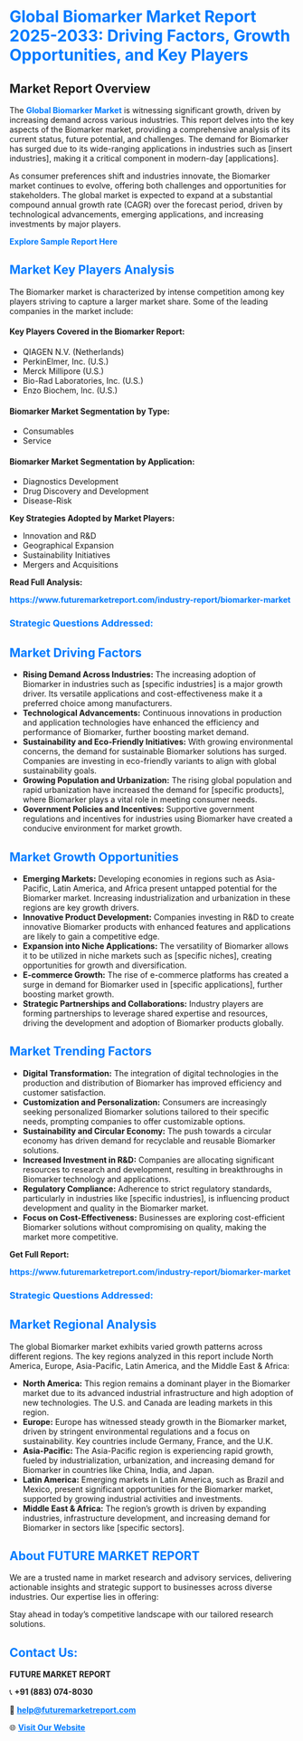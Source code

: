<h1 style="color: #007BFF;">Global Biomarker Market Report 2025-2033: Driving Factors, Growth Opportunities, and Key Players</h1>

<section id="overview">
<h2>Market Report Overview</h2>
<p>The <a href="https://www.futuremarketreport.com/industry-report/biomarker-market" style="color: #007BFF; text-decoration: none;"><strong>Global Biomarker Market</strong></a> is witnessing significant growth, driven by increasing demand across various industries. This report delves into the key aspects of the Biomarker market, providing a comprehensive analysis of its current status, future potential, and challenges. The demand for Biomarker has surged due to its wide-ranging applications in industries such as [insert industries], making it a critical component in modern-day [applications].</p>
<p>As consumer preferences shift and industries innovate, the Biomarker market continues to evolve, offering both challenges and opportunities for stakeholders. The global market is expected to expand at a substantial compound annual growth rate (CAGR) over the forecast period, driven by technological advancements, emerging applications, and increasing investments by major players.</p>
</section>

<section id="overview">
<p><a href="https://www.futuremarketreport.com/request-sample/reportId=43463" style="color: #007BFF; text-decoration: none;"><strong>Explore Sample Report Here</strong></a></p>
</section>

<section id="key-players">
<h2 style="color: #007BFF;">Market Key Players Analysis</h2>
<p>The Biomarker market is characterized by intense competition among key players striving to capture a larger market share. Some of the leading companies in the market include:</p>
<h4>Key Players Covered in the Biomarker Report:</h4>
<ul><li>QIAGEN N.V. (Netherlands)</li><li>PerkinElmer, Inc. (U.S.)</li><li>Merck Millipore (U.S.)</li><li>Bio-Rad Laboratories, Inc. (U.S.)</li><li>Enzo Biochem, Inc. (U.S.)</li></ul>
<h4>Biomarker Market Segmentation by Type:</h4>
<ul><li>Consumables</li><li>Service</li></ul>

<h4>Biomarker Market Segmentation by Application:</h4>
<ul><li>Diagnostics Development</li><li>Drug Discovery and Development</li><li>Disease-Risk</li></ul>
<p><strong>Key Strategies Adopted by Market Players:</strong></p>
<ul>
<li>Innovation and R&D</li>
<li>Geographical Expansion</li>
<li>Sustainability Initiatives</li>
<li>Mergers and Acquisitions</li>
</ul>
</section>

<section>
<p><strong>Read Full Analysis: </strong></p><a href="https://www.futuremarketreport.com/industry-report/biomarker-market" style="color: #007BFF; text-decoration: none;"><strong>https://www.futuremarketreport.com/industry-report/biomarker-market</strong></a>
<h3 style="color: #007BFF;">Strategic Questions Addressed:</h3>
</section>

<section id="driving-factors">
<h2 style="color: #007BFF;">Market Driving Factors</h2>
<ul>
<li><strong>Rising Demand Across Industries:</strong> The increasing adoption of Biomarker in industries such as [specific industries] is a major growth driver. Its versatile applications and cost-effectiveness make it a preferred choice among manufacturers.</li>
<li><strong>Technological Advancements:</strong> Continuous innovations in production and application technologies have enhanced the efficiency and performance of Biomarker, further boosting market demand.</li>
<li><strong>Sustainability and Eco-Friendly Initiatives:</strong> With growing environmental concerns, the demand for sustainable Biomarker solutions has surged. Companies are investing in eco-friendly variants to align with global sustainability goals.</li>
<li><strong>Growing Population and Urbanization:</strong> The rising global population and rapid urbanization have increased the demand for [specific products], where Biomarker plays a vital role in meeting consumer needs.</li>
<li><strong>Government Policies and Incentives:</strong> Supportive government regulations and incentives for industries using Biomarker have created a conducive environment for market growth.</li>
</ul>
</section>

<section id="growth-opportunities">
<h2 style="color: #007BFF;">Market Growth Opportunities</h2>
<ul>
<li><strong>Emerging Markets:</strong> Developing economies in regions such as Asia-Pacific, Latin America, and Africa present untapped potential for the Biomarker market. Increasing industrialization and urbanization in these regions are key growth drivers.</li>
<li><strong>Innovative Product Development:</strong> Companies investing in R&D to create innovative Biomarker products with enhanced features and applications are likely to gain a competitive edge.</li>
<li><strong>Expansion into Niche Applications:</strong> The versatility of Biomarker allows it to be utilized in niche markets such as [specific niches], creating opportunities for growth and diversification.</li>
<li><strong>E-commerce Growth:</strong> The rise of e-commerce platforms has created a surge in demand for Biomarker used in [specific applications], further boosting market growth.</li>
<li><strong>Strategic Partnerships and Collaborations:</strong> Industry players are forming partnerships to leverage shared expertise and resources, driving the development and adoption of Biomarker products globally.</li>
</ul>
</section>

<section id="trending-factors">
<h2 style="color: #007BFF;">Market Trending Factors</h2>
<ul>
<li><strong>Digital Transformation:</strong> The integration of digital technologies in the production and distribution of Biomarker has improved efficiency and customer satisfaction.</li>
<li><strong>Customization and Personalization:</strong> Consumers are increasingly seeking personalized Biomarker solutions tailored to their specific needs, prompting companies to offer customizable options.</li>
<li><strong>Sustainability and Circular Economy:</strong> The push towards a circular economy has driven demand for recyclable and reusable Biomarker solutions.</li>
<li><strong>Increased Investment in R&D:</strong> Companies are allocating significant resources to research and development, resulting in breakthroughs in Biomarker technology and applications.</li>
<li><strong>Regulatory Compliance:</strong> Adherence to strict regulatory standards, particularly in industries like [specific industries], is influencing product development and quality in the Biomarker market.</li>
<li><strong>Focus on Cost-Effectiveness:</strong> Businesses are exploring cost-efficient Biomarker solutions without compromising on quality, making the market more competitive.</li>
</ul>
</section>

<section>
<p><strong>Get Full Report: </strong></p><a href="https://www.futuremarketreport.com/industry-report/biomarker-market" style="color: #007BFF; text-decoration: none;"><strong>https://www.futuremarketreport.com/industry-report/biomarker-market</strong></a>
<h3 style="color: #007BFF;">Strategic Questions Addressed:</h3>
</section>


<section id="regional-analysis">
<h2 style="color: #007BFF;">Market Regional Analysis</h2>
<p>The global Biomarker market exhibits varied growth patterns across different regions. The key regions analyzed in this report include North America, Europe, Asia-Pacific, Latin America, and the Middle East & Africa:</p>
<ul>
<li><strong>North America:</strong> This region remains a dominant player in the Biomarker market due to its advanced industrial infrastructure and high adoption of new technologies. The U.S. and Canada are leading markets in this region.</li>
<li><strong>Europe:</strong> Europe has witnessed steady growth in the Biomarker market, driven by stringent environmental regulations and a focus on sustainability. Key countries include Germany, France, and the U.K.</li>
<li><strong>Asia-Pacific:</strong> The Asia-Pacific region is experiencing rapid growth, fueled by industrialization, urbanization, and increasing demand for Biomarker in countries like China, India, and Japan.</li>
<li><strong>Latin America:</strong> Emerging markets in Latin America, such as Brazil and Mexico, present significant opportunities for the Biomarker market, supported by growing industrial activities and investments.</li>
<li><strong>Middle East & Africa:</strong> The region’s growth is driven by expanding industries, infrastructure development, and increasing demand for Biomarker in sectors like [specific sectors].</li>
</ul>
</section>

<footer>
<h2 style="color: #007BFF;">About FUTURE MARKET REPORT</h2>
<p>We are a trusted name in market research and advisory services, delivering actionable insights and strategic support to businesses across diverse industries. Our expertise lies in offering:</p>

<p>Stay ahead in today’s competitive landscape with our tailored research solutions.</p>

<h2 style="color: #007BFF;">Contact Us:</h2>
<p><strong>FUTURE MARKET REPORT</strong></p>
<p>📞 <strong>+91 (883) 074-8030</strong></p>
<p>📧 <strong><a href="mailto:help@futuremarketreport.com" style="color: #007BFF;">help@futuremarketreport.com</a></strong></p>
<p>🌐 <strong><a href="https://www.futuremarketreport.com/" style="color: #007BFF;">Visit Our Website</a></strong></p>
</footer>